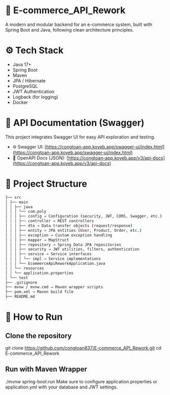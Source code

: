 
# 🛒 E-commerce_API_Rework
A modern and modular backend for an e-commerce system, built with Spring Boot and Java, following clean architecture principles.

# ⚙️ Tech Stack
- Java 17+
- Spring Boot
- Maven
- JPA / Hibernate
- PostgreSQL
- JWT Authentication
- Logback (for logging)
- Docker

# 📘 API Documentation (Swagger)

This project integrates Swagger UI for easy API exploration and testing.

- 🌐 Swagger UI: [https://congtoan-app.koyeb.app/swagger-ui/index.html](https://congtoan-app.koyeb.app/swagger-ui/index.html)
- 📄 OpenAPI Docs (JSON): [https://congtoan-app.koyeb.app/v3/api-docs](https://congtoan-app.koyeb.app/v3/api-docs)

# 📁 Project Structure
```bash
├── src
│ ├── main
│ │ ├── java
│ │ │ └── com.poly
│ │ │ ├── config → Configuration (security, JWT, CORS, Swagger, etc.)
│ │ │ ├── controller → REST controllers
│ │ │ ├── dto → Data transfer objects (request/response)
│ │ │ ├── entity → JPA entities (User, Product, Order, etc.)
│ │ │ ├── exception → Custom exception handling
│ │ │ ├── mapper → MapStruct
│ │ │ ├── repository → Spring Data JPA repositories
│ │ │ ├── security → JWT utilities, filters, authentication
│ │ │ ├── service → Service interfaces
│ │ │ │ └── impl → Service implementations
│ │ │ └── EcommerceApiReworkApplication.java
│ │ └── resources
│ │ └── application.properties
│ └── test
├── .gitignore
├── mvnw / mvnw.cmd → Maven wrapper scripts
├── pom.xml → Maven build file
├── README.md
```

# 🚀 How to Run
## Clone the repository
git clone https://github.com/congtoan837/E-commerce_API_Rework.git cd E-commerce_API_Rework

## Run with Maven Wrapper
./mvnw spring-boot:run Make sure to configure application.properties or application.yml with your database and JWT settings.
